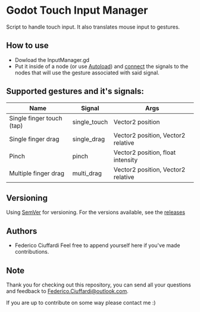 # Godot Touch Input Manager
 Script to handle touch input. It also translates mouse input to gestures.

## How to use
* Dowload the InputManager.gd
* Put it inside of a node (or use [Autoload](https://docs.godotengine.org/en/3.1/getting_started/step_by_step/singletons_autoload.html)) and [connect](https://docs.godotengine.org/en/3.1/getting_started/step_by_step/signals.html) the signals to the nodes that will use the gesture associated with said signal.

## Supported gestures and it's signals:
| Name                      | Signal       | Args                               |
|---------------------------|--------------|------------------------------------|
| Single finger touch (tap) | single_touch | Vector2 position                   |
| Single finger drag        | single_drag  | Vector2 position, Vector2 relative |
| Pinch                     | pinch        | Vector2 position, float intensity  |
| Multiple finger drag      | multi_drag   | Vector2 position, Vector2 relative |


## Versioning
Using [SemVer](http://semver.org/) for versioning. For the versions available, see the [releases](https://github.com/Federico-Ciuffardi/IOSU/releases) 

## Authors
* Federico Ciuffardi
Feel free to append yourself here if you've made contributions.

## Note
Thank you for checking out this repository, you can send all your questions and feedback to Federico.Ciuffardi@outlook.com.

If you are up to contribute on some way please contact me :)

